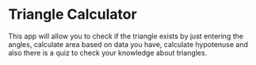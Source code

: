 # Triangle Calculator
 This app will allow you to check if the triangle exists by just entering the angles, calculate area based on data you have, calculate hypotenuse and also there is a quiz to check your knowledge about triangles.
